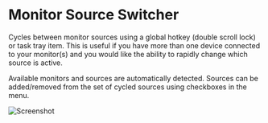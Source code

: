 Monitor Source Switcher
=======

Cycles between monitor sources using a global hotkey (double scroll lock) or task tray item.
This is useful if you have more than one device connected to your monitor(s) and you would
like the ability to rapidly change which source is active.

Available monitors and sources are automatically detected.
Sources can be added/removed from the set of cycled sources using checkboxes in the menu.

![Screenshot](http://i.imgur.com/h29Qxf6.png)

